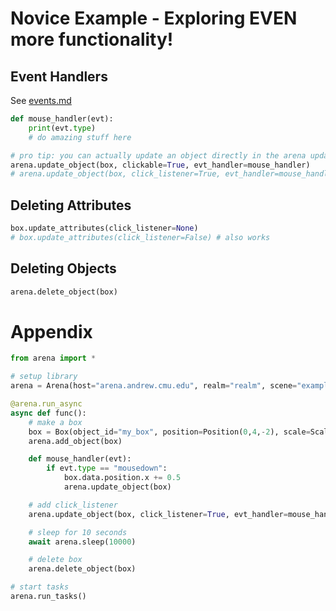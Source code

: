 # Novice Example - Exploring EVEN more functionality!

## Event Handlers
See [events.md](events.md)
```python
def mouse_handler(evt):
    print(evt.type)
    # do amazing stuff here

# pro tip: you can actually update an object directly in the arena update_object function
arena.update_object(box, clickable=True, evt_handler=mouse_handler)
# arena.update_object(box, click_listener=True, evt_handler=mouse_handler) # also works
```

## Deleting Attributes
```python
box.update_attributes(click_listener=None)
# box.update_attributes(click_listener=False) # also works
```

## Deleting Objects
```python
arena.delete_object(box)
```

# Appendix
```python
from arena import *

# setup library
arena = Arena(host="arena.andrew.cmu.edu", realm="realm", scene="example")

@arena.run_async
async def func():
    # make a box
    box = Box(object_id="my_box", position=Position(0,4,-2), scale=Scale(2,2,2))
    arena.add_object(box)

    def mouse_handler(evt):
        if evt.type == "mousedown":
            box.data.position.x += 0.5
            arena.update_object(box)

    # add click_listener
    arena.update_object(box, click_listener=True, evt_handler=mouse_handler)

    # sleep for 10 seconds
    await arena.sleep(10000)

    # delete box
    arena.delete_object(box)

# start tasks
arena.run_tasks()
```
